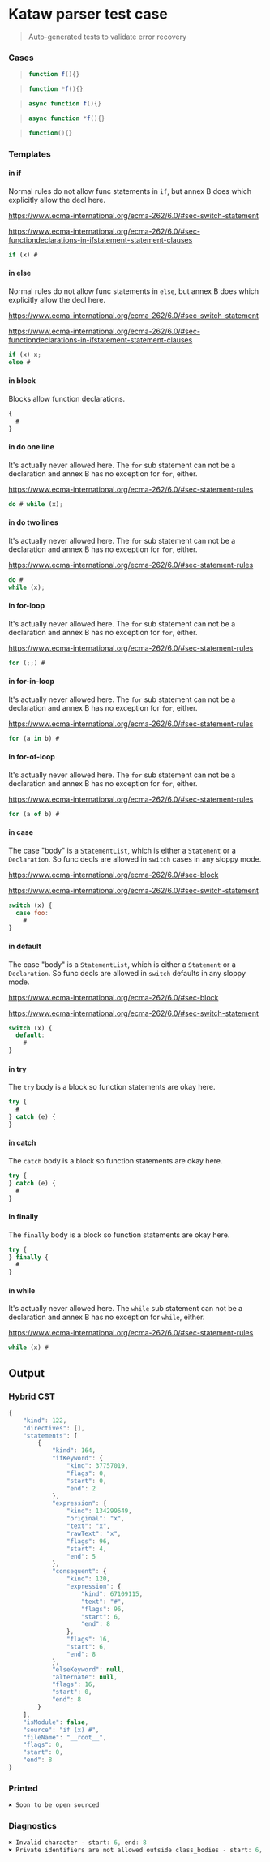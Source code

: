 # Kataw parser test case

> Auto-generated tests to validate error recovery
>


### Cases

> `````js
> function f(){}
> `````

> `````js
> function *f(){}
> `````

> `````js
> async function f(){}
> `````

> `````js
> async function *f(){}
> `````

> `````js
> function(){}
> `````

### Templates

#### in if

Normal rules do not allow func statements in `if`, but annex B does which explicitly allow the decl here.

https://www.ecma-international.org/ecma-262/6.0/#sec-switch-statement

https://www.ecma-international.org/ecma-262/6.0/#sec-functiondeclarations-in-ifstatement-statement-clauses

`````js
if (x) #
`````

#### in else

Normal rules do not allow func statements in `else`, but annex B does which explicitly allow the decl here.

https://www.ecma-international.org/ecma-262/6.0/#sec-switch-statement

https://www.ecma-international.org/ecma-262/6.0/#sec-functiondeclarations-in-ifstatement-statement-clauses

`````js
if (x) x;
else #
`````

#### in block

Blocks allow function declarations.

`````js
{
  #
}
`````

#### in do one line

It's actually never allowed here. The `for` sub statement can not be a declaration and
annex B has no exception for `for`, either.

https://www.ecma-international.org/ecma-262/6.0/#sec-statement-rules

`````js
do # while (x);
`````

#### in do two lines

It's actually never allowed here. The `for` sub statement can not be a declaration and
annex B has no exception for `for`, either.

https://www.ecma-international.org/ecma-262/6.0/#sec-statement-rules

`````js
do #
while (x);
`````

#### in for-loop

It's actually never allowed here. The `for` sub statement can not be a declaration and
annex B has no exception for `for`, either.

https://www.ecma-international.org/ecma-262/6.0/#sec-statement-rules

`````js
for (;;) #
`````

#### in for-in-loop

It's actually never allowed here. The `for` sub statement can not be a declaration and
annex B has no exception for `for`, either.

https://www.ecma-international.org/ecma-262/6.0/#sec-statement-rules

`````js
for (a in b) #
`````

#### in for-of-loop

It's actually never allowed here. The `for` sub statement can not be a declaration and
annex B has no exception for `for`, either.

https://www.ecma-international.org/ecma-262/6.0/#sec-statement-rules

`````js
for (a of b) #
`````

#### in case

The case "body" is a `StatementList`, which is either a `Statement` or a `Declaration`.
So func decls are allowed in `switch` cases in any sloppy mode.

https://www.ecma-international.org/ecma-262/6.0/#sec-block

https://www.ecma-international.org/ecma-262/6.0/#sec-switch-statement

`````js
switch (x) {
  case foo:
    #
}
`````

#### in default

The case "body" is a `StatementList`, which is either a `Statement` or a `Declaration`.
So func decls are allowed in `switch` defaults in any sloppy mode.

https://www.ecma-international.org/ecma-262/6.0/#sec-block

https://www.ecma-international.org/ecma-262/6.0/#sec-switch-statement

`````js
switch (x) {
  default:
    #
}
`````

#### in try

The `try` body is a block so function statements are okay here.

`````js
try {
  #
} catch (e) {
}
`````

#### in catch

The `catch` body is a block so function statements are okay here.

`````js
try {
} catch (e) {
  #
}
`````

#### in finally

The `finally` body is a block so function statements are okay here.

`````js
try {
} finally {
  #
}
`````

#### in while

It's actually never allowed here. The `while` sub statement can not be a declaration and
annex B has no exception for `while`, either.

https://www.ecma-international.org/ecma-262/6.0/#sec-statement-rules

`````js
while (x) #
`````
## Output

### Hybrid CST

```javascript
{
    "kind": 122,
    "directives": [],
    "statements": [
        {
            "kind": 164,
            "ifKeyword": {
                "kind": 37757019,
                "flags": 0,
                "start": 0,
                "end": 2
            },
            "expression": {
                "kind": 134299649,
                "original": "x",
                "text": "x",
                "rawText": "x",
                "flags": 96,
                "start": 4,
                "end": 5
            },
            "consequent": {
                "kind": 120,
                "expression": {
                    "kind": 67109115,
                    "text": "#",
                    "flags": 96,
                    "start": 6,
                    "end": 8
                },
                "flags": 16,
                "start": 6,
                "end": 8
            },
            "elseKeyword": null,
            "alternate": null,
            "flags": 16,
            "start": 0,
            "end": 8
        }
    ],
    "isModule": false,
    "source": "if (x) #",
    "fileName": "__root__",
    "flags": 0,
    "start": 0,
    "end": 8
}
```

### Printed

```javascript
✖ Soon to be open sourced
```

### Diagnostics

```javascript
✖ Invalid character - start: 6, end: 8
✖ Private identifiers are not allowed outside class_bodies - start: 6, end: 8

```


